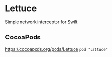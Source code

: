 # Lettuce
Simple network interceptor for Swift

## CocoaPods
https://cocoapods.org/pods/Lettuce
`pod "Lettuce"`
